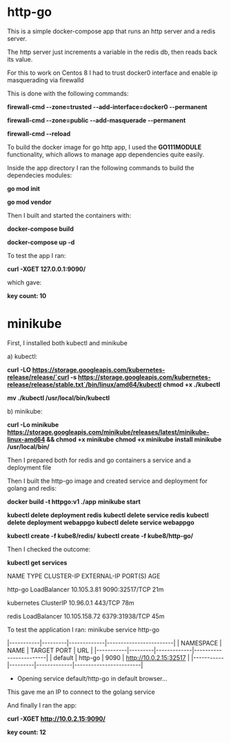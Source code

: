 # http-go

This is a simple docker-compose app that runs an http server and a redis server.

The http server just increments a variable in the redis db, then reads back its value.


For this to work on Centos 8 I had to trust docker0 interface and enable ip masquerading via firewalld

This is done with the following commands:

 **firewall-cmd --zone=trusted --add-interface=docker0 --permanent**

 **firewall-cmd --zone=public --add-masquerade --permanent**

 **firewall-cmd --reload**

To build the docker image for go http app, I used the **GO111MODULE** functionality,
which allows to manage app dependencies quite easily.

Inside the app directory I ran the following commands to build the dependecies modules:

 **go mod init**
 
 **go mod vendor**


Then I built and started the containers with:

 **docker-compose build**
 
 **docker-compose up -d**

To test the app I ran:

 **curl -XGET 127.0.0.1:9090/**

which gave:

 **key count: 10**

# minikube

First, I installed both kubectl and minikube

a) kubectl:

 **curl -LO https://storage.googleapis.com/kubernetes-release/release/`curl -s https://storage.googleapis.com/kubernetes-release/release/stable.txt`/bin/linux/amd64/kubectl**
 **chmod +x ./kubectl**

 **mv ./kubectl /usr/local/bin/kubectl**

b) minikube:

 **curl -Lo minikube https://storage.googleapis.com/minikube/releases/latest/minikube-linux-amd64 && chmod +x minikube**
 **chmod +x minikube**
 **install minikube /usr/local/bin/**

Then I prepared both for redis and go containers a service and a deployment file

Then I built the http-go image and created service and deployment for golang and redis:

 **docker build -t httpgo:v1 ./app**
 **minikube start**

 **kubectl delete deployment redis**
 **kubectl delete service redis**
 **kubectl delete deployment webappgo**
 **kubectl delete service webappgo**

 **kubectl create -f kube8/redis/**
 **kubectl create -f kube8/http-go/**

Then I checked the outcome:

 **kubectl get services**
  
  NAME         TYPE           CLUSTER-IP      EXTERNAL-IP   PORT(S)          AGE

  http-go      LoadBalancer   10.105.3.81     <pending>     9090:32517/TCP   21m
  
  kubernetes   ClusterIP      10.96.0.1       <none>        443/TCP          78m
  
  redis        LoadBalancer   10.105.158.72   <pending>     6379:31938/TCP   45m
  

To test the application I ran: minikube service http-go

|-----------|---------|-------------|------------------------|
| NAMESPACE |  NAME   | TARGET PORT |          URL           |
|-----------|---------|-------------|------------------------|
| default   | http-go |        9090 | http://10.0.2.15:32517 |
|-----------|---------|-------------|------------------------|
* Opening service default/http-go in default browser...

This gave me an IP to connect to the golang service

And finally I ran the app:

 **curl -XGET http://10.0.2.15:9090/**

 **key count: 12**

